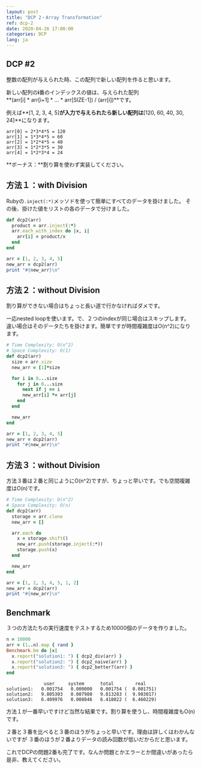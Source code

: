 ```yaml
---
layout: post
title: "DCP 2・Array Transformation"
ref: dcp-2
date: 2020-04-26 17:00:00
categories: DCP
lang: ja
---
```


## **DCP #2**

整数の配列が与えられた時、この配列で新しい配列を作ると思います。

新しい配列の**i**番のインデックスの値は、与えられた配列<br>
**(arr[i] * arr[i+1] * ... * arr[SIZE-1]) / (arr[i])**です。

例えば**[1, 2, 3, 4, 5]**が入力で与えられたら新しい配列は**[120, 60, 40, 30, 24]**になります。

```
arr[0] = 2*3*4*5 = 120
arr[1] = 1*3*4*5 = 60
arr[2] = 1*2*4*5 = 40
arr[3] = 1*2*3*5 = 30
arr[4] = 1*2*3*4 = 24
```

**ボーナス：**割り算を使わず実装してください。

<div class="divider"></div>

## **方法１：with Division**

Rubyの`.inject(:*)`メッソドを使って簡単にすべてのデータを掛けました。 
その後、掛けた値をリストの各のデータで分けました。

```rb
def dcp2(arr)
  product = arr.inject(:*) 
  arr.each_with_index do |x, i|
    arr[i] = product/x
  end
end

arr = [1, 2, 3, 4, 5]
new_arr = dcp2(arr)
print "#{new_arr}\n"
```

## **方法２：without Division**

割り算ができない場合はちょっと長い道で行かなければダメです。

一応nested loopを使います。で、２つのindexが同じ場合はスキップします。
違い場合はそのデータたちを掛けます。簡単ですが時間複雑度はO(n^2)になります。

```rb
# Time Complexity: O(n^2)
# Space Complexity: O(1)
def dcp2(arr)
  size = arr.size
  new_arr = [1]*size

  for i in 0...size
    for j in 0...size
      next if j == i
      new_arr[i] *= arr[j]
    end
  end

  new_arr
end

arr = [1, 2, 3, 4, 5]
new_arr = dcp2(arr)
print "#{new_arr}\n"
```

## **方法３：without Division**

方法３番は２番と同じようにO(n^2)ですが、ちょっと早いです。でも空間複雑度はO(n)です。

```rb
# Time Complexity: O(n^2)
# Space Complexity: O(n)
def dcp2(arr)
  storage = arr.clone
  new_arr = []

  arr.each do
    x = storage.shift()
    new_arr.push(storage.inject(:*))
    storage.push(x)
  end

  new_arr
end

arr = [1, 2, 3, 4, 5, 1, 2]
new_arr = dcp2(arr)
print "#{new_arr}\n"
```

## Benchmark

３つの方法たちの実行速度をテストするため10000個のデータを作りました。

```rb
n = 10000
arr = (1..n).map { rand }
Benchmark.bm do |x|
  x.report("solution1: ") { dcp2_div(arr) }
  x.report("solution2: ") { dcp2_naive(arr) }
  x.report("solution3: ") { dcp2_better?(arr) }
end
```
```
              user     system      total        real
solution1:   0.001754   0.000000   0.001754 (  0.001751)
solution2:   9.805303   0.007980   9.813283 (  9.903017)
solution3:   6.409976   0.008046   6.418022 (  6.460229)
```
方法１が一番早いですけど当然な結果です。割り算を使うし、時間複雑度もO(n)です。

２番と３番を比べると３番のほうがちょっと早いです。理由は詳しくはわかんないですが
３番のほうが２番よりデータの読み回数が低いだからだと思います。

これでDCPの問題2番も完了です。なんか問題とかエラーとか間違いがあったら是非、教えてください。
